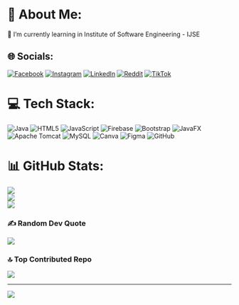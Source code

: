 # 💫 About Me:
🌱 I’m currently learning in Institute of Software Engineering - IJSE


## 🌐 Socials:
[![Facebook](https://img.shields.io/badge/Facebook-%231877F2.svg?logo=Facebook&logoColor=white)](https://facebook.com/ChanukaGamage) [![Instagram](https://img.shields.io/badge/Instagram-%23E4405F.svg?logo=Instagram&logoColor=white)](https://instagram.com/ck_prabodha) [![LinkedIn](https://img.shields.io/badge/LinkedIn-%230077B5.svg?logo=linkedin&logoColor=white)](https://linkedin.com/in/ChanukaPrabodha) [![Reddit](https://img.shields.io/badge/Reddit-%23FF4500.svg?logo=Reddit&logoColor=white)](https://reddit.com/user/ChanukaGamage) [![TikTok](https://img.shields.io/badge/TikTok-%23000000.svg?logo=TikTok&logoColor=white)](https://tiktok.com/@ckprabodha) 

# 💻 Tech Stack:
![Java](https://img.shields.io/badge/java-%23ED8B00.svg?style=for-the-badge&logo=openjdk&logoColor=white) ![HTML5](https://img.shields.io/badge/html5-%23E34F26.svg?style=for-the-badge&logo=html5&logoColor=white) ![JavaScript](https://img.shields.io/badge/javascript-%23323330.svg?style=for-the-badge&logo=javascript&logoColor=%23F7DF1E) ![Firebase](https://img.shields.io/badge/firebase-%23039BE5.svg?style=for-the-badge&logo=firebase) ![Bootstrap](https://img.shields.io/badge/bootstrap-%238511FA.svg?style=for-the-badge&logo=bootstrap&logoColor=white) ![JavaFX](https://img.shields.io/badge/javafx-%23FF0000.svg?style=for-the-badge&logo=javafx&logoColor=white) ![Apache Tomcat](https://img.shields.io/badge/apache%20tomcat-%23F8DC75.svg?style=for-the-badge&logo=apache-tomcat&logoColor=black) ![MySQL](https://img.shields.io/badge/mysql-4479A1.svg?style=for-the-badge&logo=mysql&logoColor=white) ![Canva](https://img.shields.io/badge/Canva-%2300C4CC.svg?style=for-the-badge&logo=Canva&logoColor=white) ![Figma](https://img.shields.io/badge/figma-%23F24E1E.svg?style=for-the-badge&logo=figma&logoColor=white) ![GitHub](https://img.shields.io/badge/github-%23121011.svg?style=for-the-badge&logo=github&logoColor=white)
# 📊 GitHub Stats:
![](https://github-readme-stats.vercel.app/api?username=chanukaprabodha&theme=dark&hide_border=false&include_all_commits=false&count_private=false)<br/>
![](https://github-readme-streak-stats.herokuapp.com/?user=chanukaprabodha&theme=dark&hide_border=false)<br/>
![](https://github-readme-stats.vercel.app/api/top-langs/?username=chanukaprabodha&theme=dark&hide_border=false&include_all_commits=false&count_private=false&layout=compact)

### ✍️ Random Dev Quote
![](https://quotes-github-readme.vercel.app/api?type=vetical&theme=radical)

### 🔝 Top Contributed Repo
![](https://github-contributor-stats.vercel.app/api?username=chanukaprabodha&limit=5&theme=dark&combine_all_yearly_contributions=true)

---
[![](https://visitcount.itsvg.in/api?id=chanukaprabodha&icon=0&color=0)](https://visitcount.itsvg.in)
